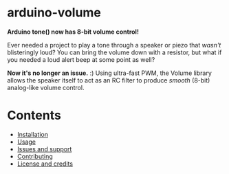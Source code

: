 arduino-volume
===========================================
**Arduino tone() now has 8-bit volume control!**

Ever needed a project to play a tone through a speaker or piezo that *wasn't* blisteringly loud? You can bring the volume down with a resistor, but what if you needed a loud alert beep at some point as well?

**Now it's no longer an issue.** :) Using ultra-fast PWM, the Volume library allows the speaker itself to act as an RC filter to produce *smooth* (8-bit) analog-like volume control.

# Contents
- [Installation](#installation)
- [Usage](#usage)
- [Issues and support](#issues-and-support)
- [Contributing](#contributing)
- [License and credits](#license-and-credits)

